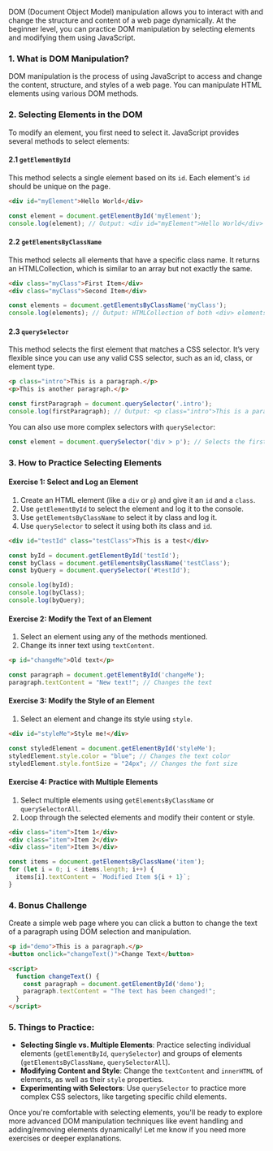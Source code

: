 DOM (Document Object Model) manipulation allows you to interact with and change the structure and content of a web page dynamically. At the beginner level, you can practice DOM manipulation by selecting elements and modifying them using JavaScript.

### 1. **What is DOM Manipulation?**
DOM manipulation is the process of using JavaScript to access and change the content, structure, and styles of a web page. You can manipulate HTML elements using various DOM methods.

### 2. **Selecting Elements in the DOM**
To modify an element, you first need to select it. JavaScript provides several methods to select elements:

#### **2.1 `getElementById`**
This method selects a single element based on its `id`. Each element's `id` should be unique on the page.

```html
<div id="myElement">Hello World</div>
```

```javascript
const element = document.getElementById('myElement');
console.log(element); // Output: <div id="myElement">Hello World</div>
```

#### **2.2 `getElementsByClassName`**
This method selects all elements that have a specific class name. It returns an HTMLCollection, which is similar to an array but not exactly the same.

```html
<div class="myClass">First Item</div>
<div class="myClass">Second Item</div>
```

```javascript
const elements = document.getElementsByClassName('myClass');
console.log(elements); // Output: HTMLCollection of both <div> elements
```

#### **2.3 `querySelector`**
This method selects the first element that matches a CSS selector. It’s very flexible since you can use any valid CSS selector, such as an id, class, or element type.

```html
<p class="intro">This is a paragraph.</p>
<p>This is another paragraph.</p>
```

```javascript
const firstParagraph = document.querySelector('.intro');
console.log(firstParagraph); // Output: <p class="intro">This is a paragraph.</p>
```

You can also use more complex selectors with `querySelector`:

```javascript
const element = document.querySelector('div > p'); // Selects the first <p> inside a <div>
```

### 3. **How to Practice Selecting Elements**

#### **Exercise 1: Select and Log an Element**
1. Create an HTML element (like a `div` or `p`) and give it an `id` and a `class`.
2. Use `getElementById` to select the element and log it to the console.
3. Use `getElementsByClassName` to select it by class and log it.
4. Use `querySelector` to select it using both its class and `id`.

```html
<div id="testId" class="testClass">This is a test</div>
```

```javascript
const byId = document.getElementById('testId');
const byClass = document.getElementsByClassName('testClass');
const byQuery = document.querySelector('#testId');

console.log(byId);
console.log(byClass);
console.log(byQuery);
```

#### **Exercise 2: Modify the Text of an Element**
1. Select an element using any of the methods mentioned.
2. Change its inner text using `textContent`.

```html
<p id="changeMe">Old text</p>
```

```javascript
const paragraph = document.getElementById('changeMe');
paragraph.textContent = "New text!"; // Changes the text
```

#### **Exercise 3: Modify the Style of an Element**
1. Select an element and change its style using `style`.

```html
<div id="styleMe">Style me!</div>
```

```javascript
const styledElement = document.getElementById('styleMe');
styledElement.style.color = "blue"; // Changes the text color
styledElement.style.fontSize = "24px"; // Changes the font size
```

#### **Exercise 4: Practice with Multiple Elements**
1. Select multiple elements using `getElementsByClassName` or `querySelectorAll`.
2. Loop through the selected elements and modify their content or style.

```html
<div class="item">Item 1</div>
<div class="item">Item 2</div>
<div class="item">Item 3</div>
```

```javascript
const items = document.getElementsByClassName('item');
for (let i = 0; i < items.length; i++) {
  items[i].textContent = `Modified Item ${i + 1}`;
}
```

### 4. **Bonus Challenge**
Create a simple web page where you can click a button to change the text of a paragraph using DOM selection and manipulation.

```html
<p id="demo">This is a paragraph.</p>
<button onclick="changeText()">Change Text</button>

<script>
  function changeText() {
    const paragraph = document.getElementById('demo');
    paragraph.textContent = "The text has been changed!";
  }
</script>
```

### 5. **Things to Practice:**
- **Selecting Single vs. Multiple Elements**: Practice selecting individual elements (`getElementById`, `querySelector`) and groups of elements (`getElementsByClassName`, `querySelectorAll`).
- **Modifying Content and Style**: Change the `textContent` and `innerHTML` of elements, as well as their `style` properties.
- **Experimenting with Selectors**: Use `querySelector` to practice more complex CSS selectors, like targeting specific child elements.

Once you're comfortable with selecting elements, you'll be ready to explore more advanced DOM manipulation techniques like event handling and adding/removing elements dynamically! Let me know if you need more exercises or deeper explanations.
